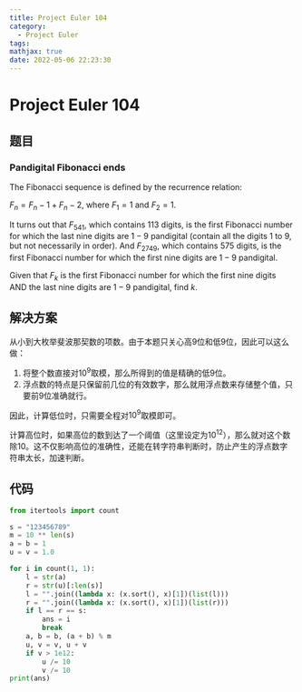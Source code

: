 ```yaml
---
title: Project Euler 104
category:
  - Project Euler
tags:
mathjax: true
date: 2022-05-06 22:23:30
---
```


<escape><!-- more --></escape>

# Project Euler 104

## 题目

### Pandigital Fibonacci ends

The Fibonacci sequence is defined by the recurrence relation:

$F_n = F_n−1 + F_n−2$, where $F_1 = 1$ and $F_2 = 1$.

It turns out that $F_{541}$, which contains $113$ digits, is the first Fibonacci number for which the last nine digits are $1-9$ pandigital (contain all the digits $1$ to $9$, but not necessarily in order). And $F_{2749}$, which contains $575$ digits, is the first Fibonacci number for which the first nine digits are $1-9$ pandigital.

Given that $F_k$ is the first Fibonacci number for which the first nine digits AND the last nine digits are $1-9$ pandigital, find $k$.

## 解决方案

从小到大枚举斐波那契数的项数。由于本题只关心高$9$位和低$9$位，因此可以这么做：

1. 将整个数直接对$10^9$取模，那么所得到的值是精确的低$9$位。
2. 浮点数的特点是只保留前几位的有效数字，那么就用浮点数来存储整个值，只要前$9$位准确就行。

因此，计算低位时，只需要全程对$10^9$取模即可。

计算高位时，如果高位的数到达了一个阈值（这里设定为$10^{12}$），那么就对这个数除$10$。这不仅影响高位的准确性，还能在转字符串判断时，防止产生的浮点数字符串太长，加速判断。

## 代码

```py
from itertools import count

s = "123456789"
m = 10 ** len(s)
a = b = 1
u = v = 1.0

for i in count(1, 1):
    l = str(a)
    r = str(u)[:len(s)]
    l = "".join((lambda x: (x.sort(), x)[1])(list(l)))
    r = "".join((lambda x: (x.sort(), x)[1])(list(r)))
    if l == r == s:
        ans = i
        break
    a, b = b, (a + b) % m
    u, v = v, u + v
    if v > 1e12:
        u /= 10
        v /= 10
print(ans)

```
